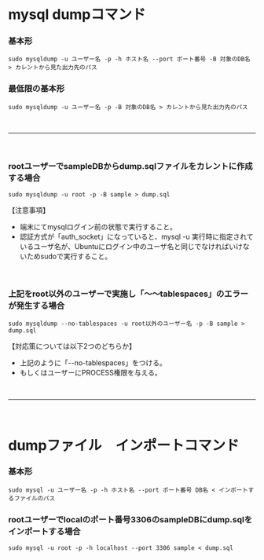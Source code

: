 # mysql dumpコマンド
### 基本形
```shell
sudo mysqldump -u ユーザー名 -p -h ホスト名 --port ポート番号 -B 対象のDB名 > カレントから見た出力先のパス
```
### 最低限の基本形
```shell
sudo mysqldump -u ユーザー名 -p -B 対象のDB名 > カレントから見た出力先のパス
```

<br>

---

<br>

### rootユーザーでsampleDBからdump.sqlファイルをカレントに作成する場合
```shell
sudo mysqldump -u root -p -B sample > dump.sql
```
【注意事項】
- 端末にてmysqlログイン前の状態で実行すること。
- 認証方式が「auth_socket」になっていると、mysql -u 実行時に指定されているユーザ名が、Ubuntuにログイン中のユーザ名と同じでなければいけないためsudoで実行すること。

<br>

### 上記をroot以外のユーザーで実施し「〜〜tablespaces」のエラーが発生する場合
```shell
sudo mysqldump --no-tablespaces -u root以外のユーザー名 -p -B sample > dump.sql
```
【対応策については以下2つのどちらか】
- 上記のように「--no-tablespaces」をつける。
- もしくはユーザーにPROCESS権限を与える。

<br>

---

<br>

# dumpファイル　インポートコマンド
### 基本形
```shell
sudo mysql -u ユーザー名 -p -h ホスト名 --port ポート番号 DB名 < インポートするファイルのパス
```

### rootユーザーでlocalのポート番号3306のsampleDBにdump.sqlをインポートする場合
```shell
sudo mysql -u root -p -h localhost --port 3306 sample < dump.sql
```
